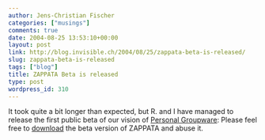 ```yaml
---
author: Jens-Christian Fischer
categories: ["musings"]
comments: true
date: 2004-08-25 13:53:10+00:00
layout: post
link: http://blog.invisible.ch/2004/08/25/zappata-beta-is-released/
slug: zappata-beta-is-released
tags: ["blog"]
title: ZAPPATA Beta is released
type: post
wordpress_id: 310
---
```


It took quite a bit longer than expected, but R. and I have managed to release the first public beta of our vision of [Personal Groupware](http://www.zappatanetworks.com): Please feel free to [download](http://www.zappatanetworks.com/download) the beta version of ZAPPATA and abuse it.
